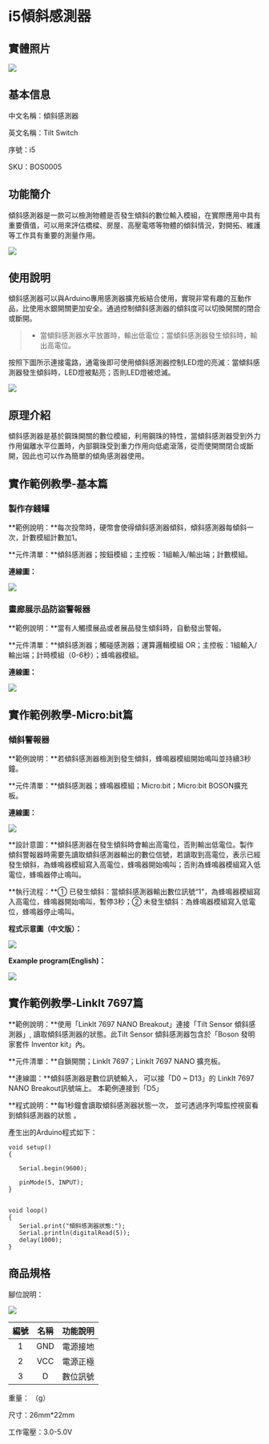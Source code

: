 # i5傾斜感測器

## 實體照片

![](../../.gitbook/assets/tilt_switch.jpg)

## 基本信息

中文名稱：傾斜感測器

英文名稱：Tilt Switch

序號：i5

SKU：BOS0005

## 功能簡介

傾斜感測器是一款可以檢測物體是否發生傾斜的數位輸入模組，在實際應用中具有重要價值，可以用來評估橋樑、房屋、高壓電塔等物體的傾斜情況，對開拓、維護等工作具有重要的測量作用。

![](../../.gitbook/assets/tilt_switch_intro.png)

## 使用說明

傾斜感測器可以與Arduino專用感測器擴充板結合使用，實現非常有趣的互動作品，比使用水銀開關更加安全。通過控制傾斜感測器的傾斜度可以切換開關的閉合或斷開。

> * 當傾斜感測器水平放置時，輸出低電位；當傾斜感測器發生傾斜時，輸出高電位。

按照下圖所示連接電路，通電後即可使用傾斜感測器控制LED燈的亮滅：當傾斜感測器發生傾斜時，LED燈被點亮；否則LED燈被熄滅。

![](../../.gitbook/assets/boson-qing-xie-kai-guan-shi-yong-shuo-ming.png)

## 原理介紹

傾斜感測器是基於鋼珠開關的數位模組，利用鋼珠的特性，當傾斜感測器受到外力作用偏離水平位置時，內部鋼珠受到重力作用向低處滾落，從而使開關閉合或斷開，因此也可以作為簡單的傾角感測器使用。

## 實作範例教學-基本篇

### 製作存錢罐

**範例說明：**每次投幣時，硬幣會使得傾斜感測器傾斜，傾斜感測器每傾斜一次，計數模組計數加1。

**元件清單：**傾斜感測器；按鈕模組；主控板：1組輸入/輸出端；計數模組。

**連線圖：**



![](../../.gitbook/assets/tilt_switch_example1.png)

### 畫廊展示品防盜警報器

**範例說明：**當有人觸摸展品或者展品發生傾斜時，自動發出警報。

**元件清單：**傾斜感測器；觸碰感測器；運算邏輯模組 OR；主控板：1組輸入/輸出端；計時模組（0-6秒）；蜂鳴器模組。

**連線圖：**

![](../../.gitbook/assets/tilt_switch_example2.png)

## 實作範例教學-Micro:bit篇

### 傾斜警報器

**範例說明：**若傾斜感測器檢測到發生傾斜，蜂鳴器模組開始鳴叫並持續3秒鐘。

**元件清單：**傾斜感測器；蜂鳴器模組；Micro:bit；Micro:bit BOSON擴充板。

**連線圖：**

![](../../.gitbook/assets/tilt_switch_example3.png)

**設計意圖：**傾斜感測器在發生傾斜時會輸出高電位，否則輸出低電位。製作傾斜警報器時需要先讀取傾斜感測器輸出的數位信號，若讀取到高電位，表示已經發生傾斜，為蜂鳴器模組寫入高電位，蜂鳴器開始鳴叫；否則為蜂鳴器模組寫入低電位，蜂鳴器停止鳴叫。

**執行流程：**① 已發生傾斜：當傾斜感測器輸出數位訊號“1”，為蜂鳴器模組寫入高電位，蜂鳴器開始鳴叫，暫停3秒；② 未發生傾斜：為蜂鳴器模組寫入低電位，蜂鳴器停止鳴叫。

**程式示意圖（中文版）：**

![](../../.gitbook/assets/tilt_switch_prg_ch_tw.png)

 **Example program\(English\)：**

![](../../.gitbook/assets/tilt_switch_prg_en.png)

## 實作範例教學-LinkIt 7697篇

**範例說明：**使用「LinkIt 7697 NANO Breakout」連接「Tilt Sensor 傾斜感測器」, 讀取傾斜感測器的狀態。此Tilt Sensor 傾斜感測器包含於「Boson 發明家套件 Inventor kit」內。

**元件清單：**自鎖開關；LinkIt 7697；LinkIt 7697 NANO 擴充板。

**連線圖：**傾斜感測器是數位訊號輸入， 可以接「D0 ~ D13」的 LinkIt 7697 NANO Breakout訊號端上。 本範例連接到「D5」

**程式說明：**每1秒鐘會讀取傾斜感測器狀態一次， 並可透過序列埠監控視窗看到傾斜感測器的狀態 。

產生出的Arduino程式如下：

```text
void setup()
{

   Serial.begin(9600);

   pinMode(5, INPUT);
}


void loop()
{
   Serial.print("傾斜感測器狀態:");
   Serial.println(digitalRead(5));
   delay(1000);
}
```

## 商品規格

腳位說明：

![](../../.gitbook/assets/tilt_switch_spec.png)

| **編號** | **名稱** | **功能說明** |
| :---: | :---: | :---: |
| 1 | GND | 電源接地 |
| 2 | VCC | 電源正極 |
| 3 | D | 數位訊號 |

重量： （g）

尺寸：26mm\*22mm

工作電壓：3.0-5.0V

